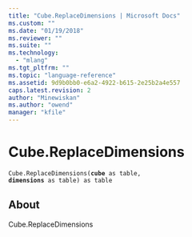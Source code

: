 ```yaml
---
title: "Cube.ReplaceDimensions | Microsoft Docs"
ms.custom: ""
ms.date: "01/19/2018"
ms.reviewer: ""
ms.suite: ""
ms.technology: 
  - "mlang"
ms.tgt_pltfrm: ""
ms.topic: "language-reference"
ms.assetid: 9d9b0bb0-e6a2-4922-b615-2e25b2a4e557
caps.latest.revision: 2
author: "Minewiskan"
ms.author: "owend"
manager: "kfile"
---
```

# Cube.ReplaceDimensions
<code>Cube.ReplaceDimensions(**cube** as table, **dimensions** as table) as table</code>

## About
Cube.ReplaceDimensions

